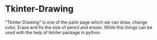 # Tkinter-Drawing
"Tkinter Drawing" is one of the paint page which we can draw, change color, Erase and fix the size of pencil and eraser. While this things can be used with the help of tkinter package in python.
